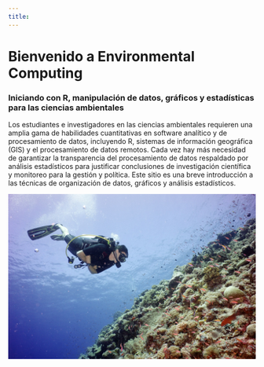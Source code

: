 ```yaml
---
title: 
---
```


# Bienvenido a Environmental Computing

### Iniciando con R, manipulación de datos, gráficos y estadísticas para las ciencias ambientales

Los estudiantes e investigadores en las ciencias ambientales requieren una amplia gama de habilidades cuantitativas en software analítico y de procesamiento de datos, incluyendo R, sistemas de información geográfica (GIS) y el procesamiento de datos remotos. Cada vez hay más necesidad de garantizar la transparencia del procesamiento de datos respaldado por análisis estadísticos para justificar conclusiones de investigación científica y monitoreo para la gestión y política. Este sitio es una breve introducción a las técnicas de organización de datos, gráficos y análisis estadísticos.

![](Images/DSC06364.jpg)
